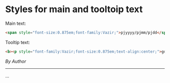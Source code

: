 # Styles for main and tooltoip text

Main text:

```html
<span style="font-size:0.875em;font-family:Vazir;">pjyyyy/pjmm/pjdd</span>
```

Tooltip text:

```html
<b><p style="font-family:Vazir;font-size:0.875em;text-align:center;">gdddd, gd gmmmm gyyyy<br/>pjdddd، pjd pjmmmm pjyyyy</p></b>
```

*By Author*

---

...
